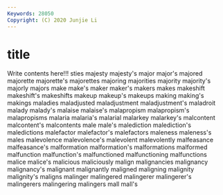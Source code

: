 ```yaml
---
Keywords: 28050
Copyright: (C) 2020 Junjie Li
---
```


# title

Write contents here!!!
sties 
majesty 
majesty's 
major 
major's
majored 
majorette 
majorette's 
majorettes 
majoring 
majorities 
majority 
majority's 
majorly 
majors
make 
make's 
maker 
maker's 
makers 
makes 
makeshift 
makeshift's 
makeshifts 
makeup
makeup's 
makeups 
making 
making's 
makings 
maladies 
maladjusted 
maladjustment 
maladjustment's 
maladroit
malady 
malady's 
malaise 
malaise's 
malapropism 
malapropism's 
malapropisms 
malaria 
malaria's 
malarial
malarkey 
malarkey's 
malcontent 
malcontent's 
malcontents 
male 
male's 
malediction 
malediction's 
maledictions
malefactor 
malefactor's 
malefactors 
maleness 
maleness's 
males 
malevolence 
malevolence's 
malevolent 
malevolently
malfeasance 
malfeasance's 
malformation 
malformation's 
malformations 
malformed 
malfunction 
malfunction's 
malfunctioned 
malfunctioning
malfunctions 
malice 
malice's 
malicious 
maliciously 
malign 
malignancies 
malignancy 
malignancy's 
malignant
malignantly 
maligned 
maligning 
malignity 
malignity's 
maligns 
malinger 
malingered 
malingerer 
malingerer's
malingerers 
malingering 
malingers 
mall 
mall's 
